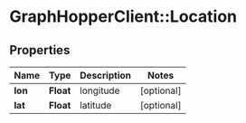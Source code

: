 # GraphHopperClient::Location

## Properties
Name | Type | Description | Notes
------------ | ------------- | ------------- | -------------
**lon** | **Float** | longitude | [optional] 
**lat** | **Float** | latitude | [optional] 


